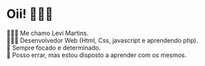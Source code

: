 # Oii! 👋🏻😁

🙋🏻‍♂️ Me chamo Levi Martins. <br>
👨🏻‍💻 Desenvolvedor Web (Html, Css, javascript e aprendendo php). <br>
👀 Sempre focado e determinado. <br>
📖 Posso errar, mas estou disposto a aprender com os mesmos. <br>
